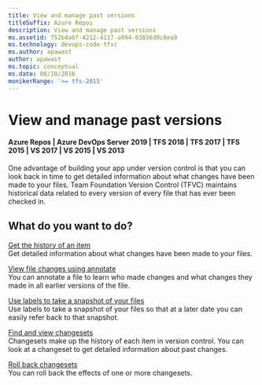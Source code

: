 ```yaml
---
title: View and manage past versions
titleSuffix: Azure Repos
description: View and manage past versions
ms.assetid: 752b4a6f-4212-4117-a994-03856d0c8ea9
ms.technology: devops-code-tfvc
ms.author: apawast
author: apawast
ms.topic: conceptual
ms.date: 08/10/2016
monikerRange: '>= tfs-2015'
---
```


# View and manage past versions

#### Azure Repos | Azure DevOps Server 2019 | TFS 2018 | TFS 2017 | TFS 2015 | VS 2017 | VS 2015 | VS 2013

One advantage of building your app under version control is that you can look back in time to get detailed information about what changes have been made to your files. Team Foundation Version Control (TFVC) maintains historical data related to every version of every file that has ever been checked in.

## What do you want to do?

[Get the history of an item](get-history-item.md)  
Get detailed information about what changes have been made to your files.

[View file changes using annotate](view-file-changes-using-annotate.md)  
You can annotate a file to learn who made changes and what changes they made in all earlier versions of the file.

[Use labels to take a snapshot of your files](use-labels-take-snapshot-your-files.md)  
Use labels to take a snapshot of your files so that at a later date you can easily refer back to that snapshot.

[Find and view changesets](find-view-changesets.md)  
Changesets make up the history of each item in version control. You can look at a changeset to get detailed information about past changes.

[Roll back changesets](roll-back-changesets.md)  
You can roll back the effects of one or more changesets.
